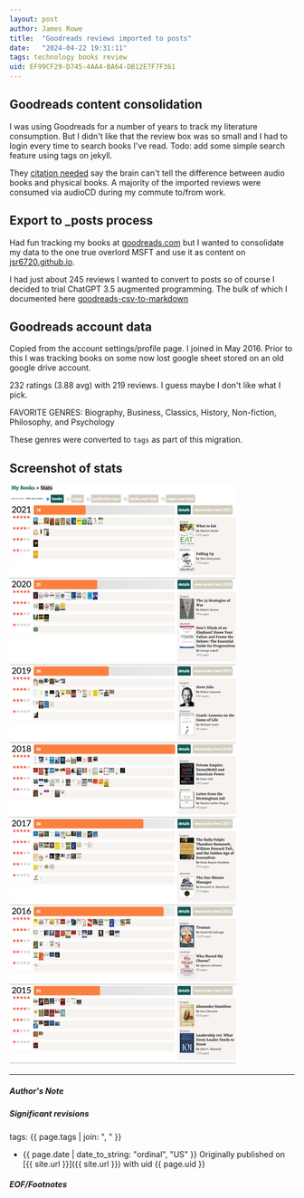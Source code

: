 ```yaml
---
layout: post
author: James Rowe
title:  "Goodreads reviews imported to posts"
date:   "2024-04-22 19:31:11"
tags: technology books review
uid: EF99CF29-D745-4AA4-BA64-DB12E7F7F361
---
```


## Goodreads content consolidation

I was using Goodreads for a number of years to track my literature consumption. But I didn't like that the review box was so small and I had to login every time to search books I've read. Todo: add some simple search feature using tags on jekyll.

They [citation needed](https://xkcd.com/285/) say the brain can't tell the difference between audio books and physical books. A majority of the imported reviews were consumed via audioCD during my commute to/from work.

## Export to _posts process

Had fun tracking my books at [goodreads.com](https://www.goodreads.com) but I wanted to consolidate my data to the one true overlord MSFT and use it as content on [jsr6720.github.io](https://github.com/jsr6720/jsr6720.github.io).

I had just about 245 reviews I wanted to convert to posts so of course I decided to trial ChatGPT 3.5 augmented programming. The bulk of which I documented here [goodreads-csv-to-markdown](https://github.com/jsr6720/goodreads-csv-to-md/tree/main)

## Goodreads account data

Copied from the account settings/profile page. I joined in May 2016. Prior to this I was tracking books on some now lost google sheet stored on an old google drive account.

232 ratings (3.88 avg) with 219 reviews. I guess maybe I don't like what I pick.

FAVORITE GENRES: Biography, Business, Classics, History, Non-fiction, Philosophy, and Psychology

These genres were converted to `tags` as part of this migration.

## Screenshot of stats

![good read stats from account overview page](/assets/posts-images/goodread-stats.png)

---

##### Author's Note



##### Significant revisions

tags: {{ page.tags | join: ", " }} <!-- todo move this somewhere -->

- {{ page.date | date_to_string: "ordinal", "US" }} Originally published on [{{ site.url }}]({{ site.url }}) with uid {{ page.uid }}

##### EOF/Footnotes
